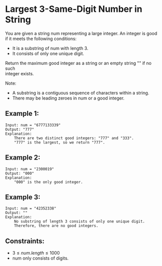 # Largest 3-Same-Digit Number in String

You are given a string num representing a large integer. An integer is good  
if it meets the following conditions:

* It is a substring of num with length 3.
* It consists of only one unique digit.

Return the maximum good integer as a string or an empty string "" if no such  
integer exists.

Note:

* A substring is a contiguous sequence of characters within a string.
* There may be leading zeroes in num or a good integer.

 

## Example 1:

    Input: num = "6777133339"
    Output: "777"
    Explanation: 
        There are two distinct good integers: "777" and "333".
        "777" is the largest, so we return "777".

## Example 2:

    Input: num = "2300019"
    Output: "000"
    Explanation: 
        "000" is the only good integer.
        
## Example 3:

    Input: num = "42352338"
    Output: ""
    Explanation: 
        No substring of length 3 consists of only one unique digit. 
        Therefore, there are no good integers.
        
 

## Constraints:

* $3 \le num.length \le 1000$
* num only consists of digits.


